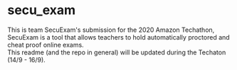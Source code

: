 # secu_exam
This is team SecuExam's submission for the 2020 Amazon Techathon, SecuExam is a tool that allows teachers to hold automatically proctored and cheat proof online exams.  
This readme (and the repo in general) will be updated during the Techaton (14/9 - 16/9).
